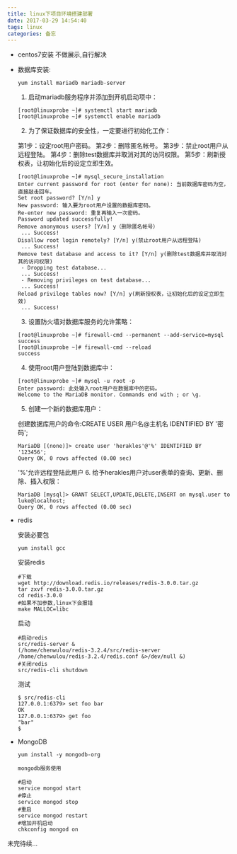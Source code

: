 ```yaml
---
title: linux下项目环境搭建部署
date: 2017-03-29 14:54:40
tags: linux
categories: 备忘
---
```

- centos7安装
    不做展示,自行解决
- 数据库安装:

    ```
    yum install mariadb mariadb-server
    ```
    1. 启动mariadb服务程序并添加到开机启动项中：
    ```
    [root@linuxprobe ~]# systemctl start mariadb
    [root@linuxprobe ~]# systemctl enable mariadb
    ```
	<!-- more --> 
    2. 为了保证数据库的安全性，一定要进行初始化工作：
    
    第1步：设定root用户密码。
    第2步：删除匿名帐号。
    第3步：禁止root用户从远程登陆。
    第4步：删除test数据库并取消对其的访问权限。
    第5步：刷新授权表，让初始化后的设定立即生效。
    ```
    [root@linuxprobe ~]# mysql_secure_installation
    Enter current password for root (enter for none): 当前数据库密码为空，直接敲击回车。
    Set root password? [Y/n] y
    New password: 输入要为root用户设置的数据库密码。
    Re-enter new password: 重复再输入一次密码。
    Password updated successfully!
    Remove anonymous users? [Y/n] y（删除匿名帐号）
     ... Success!
    Disallow root login remotely? [Y/n] y(禁止root用户从远程登陆)
     ... Success!
    Remove test database and access to it? [Y/n] y(删除test数据库并取消对其的访问权限)
     - Dropping test database...
     ... Success!
     - Removing privileges on test database...
     ... Success!
    Reload privilege tables now? [Y/n] y(刷新授权表，让初始化后的设定立即生效)
     ... Success!
     ```
    3. 设置防火墙对数据库服务的允许策略：
    ```
    [root@linuxprobe ~]# firewall-cmd --permanent --add-service=mysql
    success
    [root@linuxprobe ~]# firewall-cmd --reload
    success
    ```
    4. 使用root用户登陆到数据库中：
    ```
    [root@linuxprobe ~]# mysql -u root -p
    Enter password: 此处输入root用户在数据库中的密码。
    Welcome to the MariaDB monitor. Commands end with ; or \g.
    ```
    5. 创建一个新的数据库用户：
    
    创建数据库用户的命令:CREATE USER 用户名@主机名 IDENTIFIED BY '密码';
    ```
    MariaDB [(none)]> create user 'herakles'@'%' IDENTIFIED BY '123456';
    Query OK, 0 rows affected (0.00 sec)
    ```
	'%'允许远程登陆此用户
	6. 给予herakles用户对user表单的查询、更新、删除、插入权限：
	```
	MariaDB [mysql]> GRANT SELECT,UPDATE,DELETE,INSERT on mysql.user to luke@localhost;
	Query OK, 0 rows affected (0.00 sec)
	```
 
- redis

    安装必要包
    ```
    yum install gcc
    ```

	安装redis
	```
	#下载
	wget http://download.redis.io/releases/redis-3.0.0.tar.gz
	tar zxvf redis-3.0.0.tar.gz
	cd redis-3.0.0
	#如果不加参数,linux下会报错
	make MALLOC=libc
	```

	启动
	```
	#启动redis
	src/redis-server &
	(/home/chenwulou/redis-3.2.4/src/redis-server /home/chenwulou/redis-3.2.4/redis.conf &>/dev/null &)
	#关闭redis
	src/redis-cli shutdown
	```

	测试

    ```
    $ src/redis-cli
    127.0.0.1:6379> set foo bar
    OK
    127.0.0.1:6379> get foo
    "bar"
    $
    ```

- MongoDB

	```
	yum install -y mongodb-org
	```
	```
	mongodb服务使用

	#启动
	service mongod start
	#停止
	service mongod stop
	#重启
	service mongod restart
	#增加开机启动
	chkconfig mongod on
	```

未完待续...

